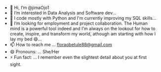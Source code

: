 - 👋 Hi, I’m @jimaOjo1
- 👀 I’m interested in Data Analysis and Software dev...
- 🌱 I code mostly with Python and I'm currently improving my SQL skills...
- 💞️ I’m looking for employment and project collaboration. The Human mind is a powerful tool indeed and I'm always on the lookout for how to create, inspire, and transform my world, athough am starting with how I lay my bed 😄...
- 📫 How to reach me ... floraobetule88@gmail.com
- 😄 Pronouns: ... She/Her
- ⚡ Fun fact: ... I remember even the slightest detail about you at first sight.


